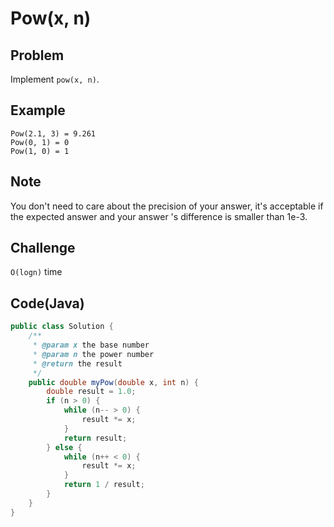 # Pow(x, n)

## Problem

Implement `pow(x, n)`.

## Example

```
Pow(2.1, 3) = 9.261
Pow(0, 1) = 0
Pow(1, 0) = 1
```

## Note

You don't need to care about the precision of your answer, it's acceptable if the expected answer and your answer 's difference is smaller than 1e-3.

## Challenge

`O(logn)` time

## Code(Java)

```java
public class Solution {
    /**
     * @param x the base number
     * @param n the power number
     * @return the result
     */
    public double myPow(double x, int n) {
        double result = 1.0;
        if (n > 0) {
            while (n-- > 0) {
                result *= x;
            }
            return result;
        } else {
            while (n++ < 0) {
                result *= x;
            }
            return 1 / result;
        }
    }
}
```
